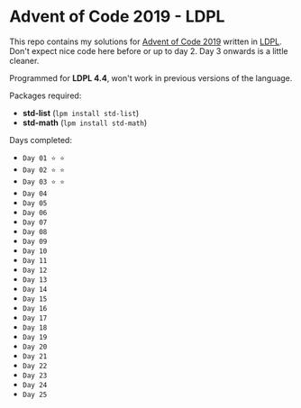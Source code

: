 # Advent of Code 2019 - LDPL

This repo contains my solutions for [Advent of Code 2019](https://adventofcode.com/2019) written in
[LDPL](https://github.com/Lartu/ldpl). Don't expect nice code here before or up to day 2. Day 3 onwards
is a little cleaner.

Programmed for **LDPL 4.4**, won't
work in previous versions of the language.

Packages required:
 * **std-list** (`lpm install std-list`)
 * **std-math** (`lpm install std-math`)

Days completed:
 * `Day 01 ⭐ ⭐`
 * `Day 02 ⭐ ⭐`
 * `Day 03 ⭐ ⭐`
 * `Day 04`
 * `Day 05`
 * `Day 06`
 * `Day 07`
 * `Day 08`
 * `Day 09`
 * `Day 10`
 * `Day 11`
 * `Day 12`
 * `Day 13`
 * `Day 14`
 * `Day 15`
 * `Day 16`
 * `Day 17`
 * `Day 18`
 * `Day 19`
 * `Day 20`
 * `Day 21`
 * `Day 22`
 * `Day 23`
 * `Day 24`
 * `Day 25`
